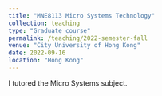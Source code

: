 ```yaml
---
title: "MNE8113 Micro Systems Technology"
collection: teaching
type: "Graduate course"
permalink: /teaching/2022-semester-fall
venue: "City University of Hong Kong"
date: 2022-09-16
location: "Hong Kong"
---
```


I tutored the Micro Systems subject.